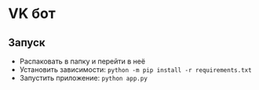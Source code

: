 # VK бот

## Запуск

- Распаковать в папку и перейти в неё
- Установить зависимости: `python -m pip install -r requirements.txt`
- Запустить приложение: `python app.py`
